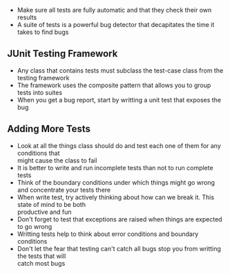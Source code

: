 - Make sure all tests are fully automatic and that they check their own results
- A suite of tests is a powerful bug detector that decapitates the time it takes to find bugs

## JUnit Testing Framework
- Any class that contains tests must subclass the test-case class from the testing framework
- The framework uses the composite pattern that allows you to group tests into suites
- When you get a bug report, start by writting a unit test that exposes the bug

## Adding More Tests
- Look at all the things class should do and test each one of them for any conditions that<br>
  might cause the class to fail
- It is better to write and run incomplete tests than not to run complete tests
- Think of the boundary conditions under which things might go wrong and concentrate your tests there
- When write test, try actively thinking about how can we break it. This state of mind to be both <br>
  productive and fun
- Don't forget to test that exceptions are raised when things are expected to go wrong
- Writting tests help to think about error conditions and boundary conditions
- Don't let the fear that testing can't catch all bugs stop you from writting the tests that will <br>
  catch most bugs